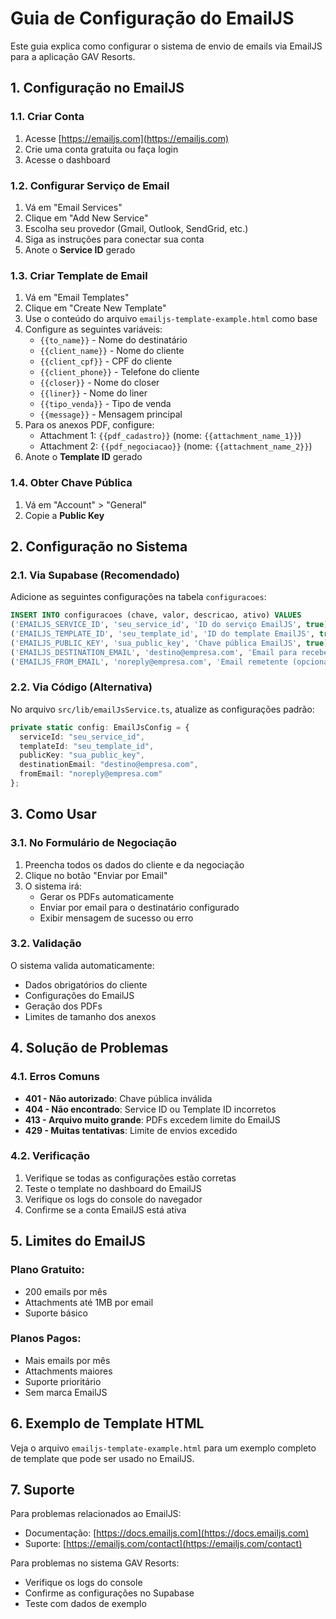 # Guia de Configuração do EmailJS

Este guia explica como configurar o sistema de envio de emails via EmailJS para a aplicação GAV Resorts.

## 1. Configuração no EmailJS

### 1.1. Criar Conta
1. Acesse [https://emailjs.com](https://emailjs.com)
2. Crie uma conta gratuita ou faça login
3. Acesse o dashboard

### 1.2. Configurar Serviço de Email
1. Vá em "Email Services"
2. Clique em "Add New Service"
3. Escolha seu provedor (Gmail, Outlook, SendGrid, etc.)
4. Siga as instruções para conectar sua conta
5. Anote o **Service ID** gerado

### 1.3. Criar Template de Email
1. Vá em "Email Templates"
2. Clique em "Create New Template"
3. Use o conteúdo do arquivo `emailjs-template-example.html` como base
4. Configure as seguintes variáveis:
   - `{{to_name}}` - Nome do destinatário
   - `{{client_name}}` - Nome do cliente
   - `{{client_cpf}}` - CPF do cliente
   - `{{client_phone}}` - Telefone do cliente
   - `{{closer}}` - Nome do closer
   - `{{liner}}` - Nome do liner
   - `{{tipo_venda}}` - Tipo de venda
   - `{{message}}` - Mensagem principal
5. Para os anexos PDF, configure:
   - Attachment 1: `{{pdf_cadastro}}` (nome: `{{attachment_name_1}}`)
   - Attachment 2: `{{pdf_negociacao}}` (nome: `{{attachment_name_2}}`)
6. Anote o **Template ID** gerado

### 1.4. Obter Chave Pública
1. Vá em "Account" > "General"
2. Copie a **Public Key**

## 2. Configuração no Sistema

### 2.1. Via Supabase (Recomendado)
Adicione as seguintes configurações na tabela `configuracoes`:

```sql
INSERT INTO configuracoes (chave, valor, descricao, ativo) VALUES
('EMAILJS_SERVICE_ID', 'seu_service_id', 'ID do serviço EmailJS', true),
('EMAILJS_TEMPLATE_ID', 'seu_template_id', 'ID do template EmailJS', true),
('EMAILJS_PUBLIC_KEY', 'sua_public_key', 'Chave pública EmailJS', true),
('EMAILJS_DESTINATION_EMAIL', 'destino@empresa.com', 'Email para receber as fichas', true),
('EMAILJS_FROM_EMAIL', 'noreply@empresa.com', 'Email remetente (opcional)', true);
```

### 2.2. Via Código (Alternativa)
No arquivo `src/lib/emailJsService.ts`, atualize as configurações padrão:

```typescript
private static config: EmailJsConfig = {
  serviceId: "seu_service_id",
  templateId: "seu_template_id", 
  publicKey: "sua_public_key",
  destinationEmail: "destino@empresa.com",
  fromEmail: "noreply@empresa.com"
};
```

## 3. Como Usar

### 3.1. No Formulário de Negociação
1. Preencha todos os dados do cliente e da negociação
2. Clique no botão "Enviar por Email"
3. O sistema irá:
   - Gerar os PDFs automaticamente
   - Enviar por email para o destinatário configurado
   - Exibir mensagem de sucesso ou erro

### 3.2. Validação
O sistema valida automaticamente:
- Dados obrigatórios do cliente
- Configurações do EmailJS
- Geração dos PDFs
- Limites de tamanho dos anexos

## 4. Solução de Problemas

### 4.1. Erros Comuns
- **401 - Não autorizado**: Chave pública inválida
- **404 - Não encontrado**: Service ID ou Template ID incorretos
- **413 - Arquivo muito grande**: PDFs excedem limite do EmailJS
- **429 - Muitas tentativas**: Limite de envios excedido

### 4.2. Verificação
1. Verifique se todas as configurações estão corretas
2. Teste o template no dashboard do EmailJS
3. Verifique os logs do console do navegador
4. Confirme se a conta EmailJS está ativa

## 5. Limites do EmailJS

### Plano Gratuito:
- 200 emails por mês
- Attachments até 1MB por email
- Suporte básico

### Planos Pagos:
- Mais emails por mês
- Attachments maiores
- Suporte prioritário
- Sem marca EmailJS

## 6. Exemplo de Template HTML

Veja o arquivo `emailjs-template-example.html` para um exemplo completo de template que pode ser usado no EmailJS.

## 7. Suporte

Para problemas relacionados ao EmailJS:
- Documentação: [https://docs.emailjs.com](https://docs.emailjs.com)
- Suporte: [https://emailjs.com/contact](https://emailjs.com/contact)

Para problemas no sistema GAV Resorts:
- Verifique os logs do console
- Confirme as configurações no Supabase
- Teste com dados de exemplo
